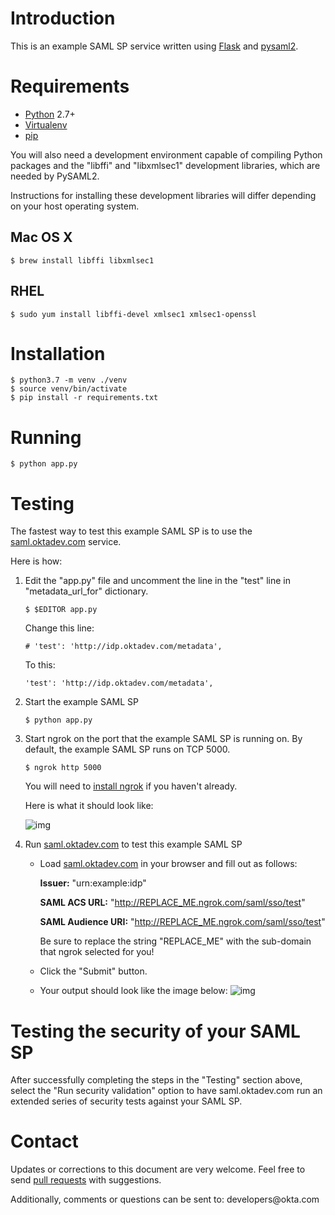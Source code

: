 # Introduction

This is an example SAML SP service written using [Flask](http://flask.pocoo.org/) and [pysaml2](https://github.com/rohe/pysaml2).

# Requirements

-   [Python](https://www.python.org/) 2.7+
-   [Virtualenv](https://virtualenv.pypa.io/en/latest/)
-   [pip](https://pip.pypa.io/en/stable/)

You will also need a development environment capable of compiling
Python packages and the "libffi" and "libxmlsec1" development
libraries, which are needed by PySAML2.

Instructions for installing these development libraries will differ
depending on your host operating system.

## Mac OS X

```shell
$ brew install libffi libxmlsec1
```

## RHEL

```shell
$ sudo yum install libffi-devel xmlsec1 xmlsec1-openssl
```

# Installation

```shell
$ python3.7 -m venv ./venv
$ source venv/bin/activate
$ pip install -r requirements.txt 
```

# Running

 ```shell
$ python app.py 
 ```

# Testing

The fastest way to test this example SAML SP is to use the [saml.oktadev.com](http://saml.oktadev.com/) service.

Here is how:

1.  Edit the "app.py" file and uncomment the line in the "test" line in "metadata\_url\_for" dictionary.
    
    ```shell
    $ $EDITOR app.py
    ```
    
    Change this line:
    
    ```shell
    # 'test': 'http://idp.oktadev.com/metadata',                                                                                                
    ```
    
    To this:
    
    ```shell
    'test': 'http://idp.oktadev.com/metadata',
    ```
2.  Start the example SAML SP
    
    ```shell
    $ python app.py
    ```
3.  Start ngrok on the port that the example SAML SP is running on. By default, the example SAML SP runs on TCP 5000.
    
    ```shell
    $ ngrok http 5000
    ```
    
    You will need to [install ngrok](https://ngrok.com/download) if you haven't already.
    
    Here is what it should look like:
    
    ![img](./docs/_static/ngrok.png "A screenshot of ngrok 2.0 running")
4.  Run [saml.oktadev.com](http://saml.oktadev.com) to test this example SAML SP
    -   Load [saml.oktadev.com](http://saml.oktadev.com) in your browser and fill out as follows:
        
        **Issuer:** "urn:example:idp"
        
        **SAML ACS URL:** "<http://REPLACE_ME.ngrok.com/saml/sso/test>"
        
        **SAML Audience URI:** "<http://REPLACE_ME.ngrok.com/saml/sso/test>"
        
        Be sure to replace the string "REPLACE\_ME" with the sub-domain that ngrok selected for you!
    -   Click the "Submit" button.
    -   Your output should look like the image below:
        ![img](./docs/_static/validation-success.png)

# Testing the security of your SAML SP

After successfully completing the steps in the "Testing" section
above, select the "Run security validation" option to have
saml.oktadev.com run an extended series of security tests against
your SAML SP.

# Contact

Updates or corrections to this document are very welcome. Feel free
to send [pull requests](https://help.github.com/articles/using-pull-requests/) with suggestions.


Additionally, comments or questions can be sent to:
&#x64;&#x65;&#x76;&#x65;&#x6C;&#x6F;&#x70;&#x65;&#x72;&#x73;&#x40;&#x6F;&#x6B;&#x74;&#x61;&#x2E;&#x63;&#x6F;&#x6D;
